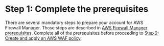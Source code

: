 # Step 1: Complete the prerequisites<a name="complete-prereq"></a>

There are several mandatory steps to prepare your account for AWS Firewall Manager\. Those steps are described in [AWS Firewall Manager prerequisites](fms-prereq.md)\. Complete all of the prerequisites before proceeding to [Step 2: Create and apply an AWS WAF policy](get-started-fms-create-security-policy.md)\.